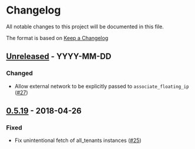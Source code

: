 # Changelog
All notable changes to this project will be documented in this file.

The format is based on [Keep a Changelog](http://keepachangelog.com/en/1.0.0/)

<!--
## [<exact release including patch>](<github compare url>) - <release date in YYYY-MM-DD>
### Added
  - <summary of new features>

### Changed
  - <for changes in existing functionality>

### Deprecated
  - <for soon-to-be removed features>

### Removed
  - <for now removed features>

### Fixed
  - <for any bug fixes>

### Security
  - <in case of vulnerabilities>
-->

## [Unreleased](https://github.com/cyverse/rtwo/compare/0.5.19...HEAD) - YYYY-MM-DD
### Changed
 - Allow external network to be explicitly passed to `associate_floating_ip` ([#27](https://github.com/cyverse/rtwo/pull/27))

## [0.5.19](https://github.com/cyverse/rtwo/compare/0.5.18...0.5.19) - 2018-04-26
### Fixed
 - Fix unintentional fetch of all_tenants instances ([#25](https://github.com/cyverse/rtwo/pull/25))
